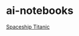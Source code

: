 # ai-notebooks
[Spaceship Titanic](https://github.com/edwinsoftwaredev/ai-notebooks/blob/main/spaceship-titanic.ipynb)
